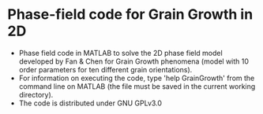 # Phase-field code for Grain Growth in 2D 
- Phase field code in MATLAB to solve the 2D phase field model developed by Fan &amp; Chen for Grain Growth phenomena (model with 10 order parameters for ten different grain orientations).
- For information on executing the code, type 'help GrainGrowth' from the command line on MATLAB (the file must be saved in the current working directory).  
- The code is distributed under GNU GPLv3.0
